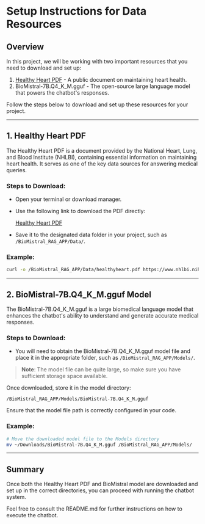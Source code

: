 
# Setup Instructions for Data Resources

## Overview

In this project, we will be working with two important resources that you need to download and set up:

1. [Healthy Heart PDF](https://www.nhlbi.nih.gov/files/docs/public/heart/healthyheart.pdf) - A public document on maintaining heart health.
2. BioMistral-7B.Q4_K_M.gguf - The open-source large language model that powers the chatbot's responses.

Follow the steps below to download and set up these resources for your project.

---

## 1. Healthy Heart PDF

The Healthy Heart PDF is a document provided by the National Heart, Lung, and Blood Institute (NHLBI), containing essential information on maintaining heart health. It serves as one of the key data sources for answering medical queries.

### Steps to Download:

- Open your terminal or download manager.
- Use the following link to download the PDF directly:

    [Healthy Heart PDF](https://www.nhlbi.nih.gov/files/docs/public/heart/healthyheart.pdf)

- Save it to the designated data folder in your project, such as `/BioMistral_RAG_APP/Data/`.

### Example:

```bash
curl -o /BioMistral_RAG_APP/Data/healthyheart.pdf https://www.nhlbi.nih.gov/files/docs/public/heart/healthyheart.pdf
```

---

## 2. BioMistral-7B.Q4_K_M.gguf Model

The BioMistral-7B.Q4_K_M.gguf is a large biomedical language model that enhances the chatbot's ability to understand and generate accurate medical responses.

### Steps to Download:

- You will need to obtain the BioMistral-7B.Q4_K_M.gguf model file and place it in the appropriate folder, such as `/BioMistral_RAG_APP/Models/`.

> **Note**: The model file can be quite large, so make sure you have sufficient storage space available.

Once downloaded, store it in the model directory:

```
/BioMistral_RAG_APP/Models/BioMistral-7B.Q4_K_M.gguf
```

Ensure that the model file path is correctly configured in your code.

### Example:

```bash
# Move the downloaded model file to the Models directory
mv ~/Downloads/BioMistral-7B.Q4_K_M.gguf /BioMistral_RAG_APP/Models/
```

---

## Summary

Once both the Healthy Heart PDF and BioMistral model are downloaded and set up in the correct directories, you can proceed with running the chatbot system.

Feel free to consult the README.md for further instructions on how to execute the chatbot.

